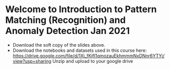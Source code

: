 # Welcome to Introduction to Pattern Matching (Recognition) and Anomaly Detection Jan 2021
* Download the soft copy of the slides above.
* Download the notebooks and datasets used in this course here: https://drive.google.com/file/d/1Xi_fKjfI1qmozauEkhmmmNxDNnr6YTYj/view?usp=sharing
Unzip and upload to your google drive
